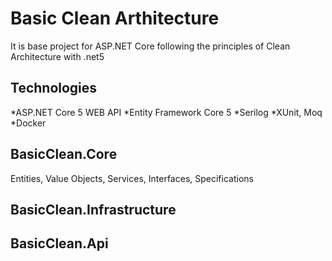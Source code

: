 # Basic Clean Arthitecture
It is base project for ASP.NET Core following the principles of Clean Architecture with .net5
## Technologies
*ASP.NET Core 5 WEB API
*Entity Framework Core 5
*Serilog
*XUnit,  Moq
*Docker
## BasicClean.Core
Entities,
Value Objects,
Services,
Interfaces,
Specifications
## BasicClean.Infrastructure
## BasicClean.Api
